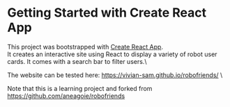 # Getting Started with Create React App

This project was bootstrapped with [Create React App](https://github.com/facebook/create-react-app). \
It creates an interactive site using React to display a variety of robot user cards. It comes with a search bar to filter users.\

The website can be tested here: https://vivian-sam.github.io/robofriends/ \

Note that this is a learning project and forked from https://github.com/aneagoie/robofriends
